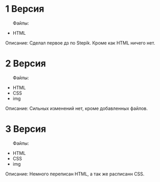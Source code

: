 <h1> 1 Версия </h1>   
  <ul><p>Файлы:</p>
    <li>HTML</li>
    </ul>
  Описание: Сделал первое дз по Stepik. Кроме как HTML ничего нет.
<h1>2 Версия</h1>
  <ul><p>Файлы:</p>
    <li>HTML</li>
    <li>CSS</li>
    <li>img</li>
  </ul>
  <p>Описание: Сильных изменений нет, кроме добавленных файлов.</p>
<h1>3 Версия</h1>
  <ul><p>Файлы:</p>
    <li>HTML</li>
    <li>CSS</li>
    <li>img</li>
  </ul>
 <p>Описание:  Немного переписан HTML, а так же расписанн CSS.</p> 
